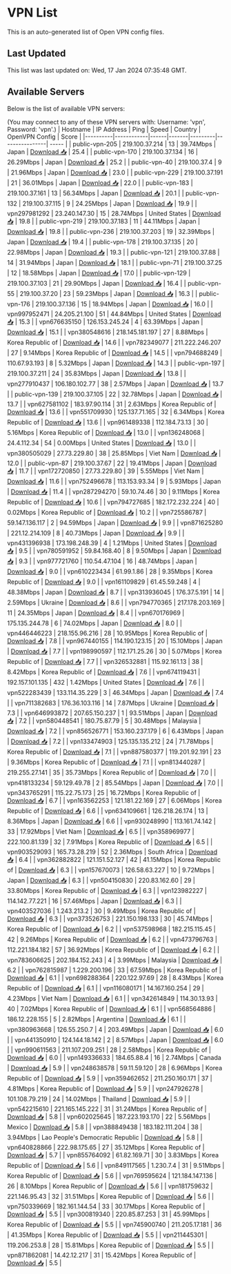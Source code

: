 # VPN List

This is an auto-generated list of Open VPN config files.

## Last Updated

This list was last updated on: Wed, 17 Jan 2024 07:35:48 GMT.

## Available Servers

Below is the list of available VPN servers:

(You may connect to any of these VPN servers with: Username: 'vpn', Password: 'vpn'.)
| Hostname | IP Address | Ping | Speed | Country | OpenVPN Config | Score |
|----------|------------|------|-------|---------|----------------| ----- |
| public-vpn-205 | 219.100.37.214 | 13 | 39.74Mbps | Japan | [Download 📥](./configs/server_0_JP.ovpn) | 25.4 |
| public-vpn-170 | 219.100.37.134 | 16 | 26.29Mbps | Japan | [Download 📥](./configs/server_1_JP.ovpn) | 25.2 |
| public-vpn-40 | 219.100.37.4 | 9 | 21.96Mbps | Japan | [Download 📥](./configs/server_2_JP.ovpn) | 23.0 |
| public-vpn-229 | 219.100.37.191 | 21 | 36.01Mbps | Japan | [Download 📥](./configs/server_3_JP.ovpn) | 22.0 |
| public-vpn-183 | 219.100.37.161 | 13 | 56.34Mbps | Japan | [Download 📥](./configs/server_4_JP.ovpn) | 20.1 |
| public-vpn-132 | 219.100.37.115 | 9 | 24.25Mbps | Japan | [Download 📥](./configs/server_5_JP.ovpn) | 19.9 |
| vpn297981292 | 23.240.147.30 | 15 | 28.74Mbps | United States | [Download 📥](./configs/server_6_US.ovpn) | 19.8 |
| public-vpn-219 | 219.100.37.183 | 11 | 44.11Mbps | Japan | [Download 📥](./configs/server_7_JP.ovpn) | 19.8 |
| public-vpn-236 | 219.100.37.203 | 19 | 32.39Mbps | Japan | [Download 📥](./configs/server_8_JP.ovpn) | 19.4 |
| public-vpn-178 | 219.100.37.135 | 20 | 22.98Mbps | Japan | [Download 📥](./configs/server_9_JP.ovpn) | 19.3 |
| public-vpn-121 | 219.100.37.88 | 14 | 31.94Mbps | Japan | [Download 📥](./configs/server_10_JP.ovpn) | 18.1 |
| public-vpn-71 | 219.100.37.25 | 12 | 18.58Mbps | Japan | [Download 📥](./configs/server_11_JP.ovpn) | 17.0 |
| public-vpn-129 | 219.100.37.103 | 21 | 29.90Mbps | Japan | [Download 📥](./configs/server_12_JP.ovpn) | 16.4 |
| public-vpn-55 | 219.100.37.20 | 23 | 59.23Mbps | Japan | [Download 📥](./configs/server_13_JP.ovpn) | 16.3 |
| public-vpn-176 | 219.100.37.136 | 15 | 18.94Mbps | Japan | [Download 📥](./configs/server_14_JP.ovpn) | 16.0 |
| vpn997952471 | 24.205.21.100 | 51 | 44.84Mbps | United States | [Download 📥](./configs/server_15_US.ovpn) | 15.3 |
| vpn676635150 | 126.153.245.24 | 4 | 63.39Mbps | Japan | [Download 📥](./configs/server_16_JP.ovpn) | 15.1 |
| vpn380548616 | 218.145.181.197 | 27 | 8.88Mbps | Korea Republic of | [Download 📥](./configs/server_17_KR.ovpn) | 14.6 |
| vpn782349077 | 211.222.246.207 | 27 | 9.14Mbps | Korea Republic of | [Download 📥](./configs/server_18_KR.ovpn) | 14.5 |
| vpn794688249 | 110.67.93.193 | 8 | 5.32Mbps | Japan | [Download 📥](./configs/server_19_JP.ovpn) | 14.3 |
| public-vpn-197 | 219.100.37.211 | 24 | 35.83Mbps | Japan | [Download 📥](./configs/server_20_JP.ovpn) | 13.8 |
| vpn277910437 | 106.180.102.77 | 38 | 2.57Mbps | Japan | [Download 📥](./configs/server_21_JP.ovpn) | 13.7 |
| public-vpn-139 | 219.100.37.105 | 22 | 32.78Mbps | Japan | [Download 📥](./configs/server_22_JP.ovpn) | 13.7 |
| vpn627581102 | 183.97.90.114 | 31 | 2.63Mbps | Korea Republic of | [Download 📥](./configs/server_23_KR.ovpn) | 13.6 |
| vpn551709930 | 125.137.71.165 | 32 | 6.34Mbps | Korea Republic of | [Download 📥](./configs/server_24_KR.ovpn) | 13.6 |
| vpn961489338 | 112.184.73.13 | 30 | 5.16Mbps | Korea Republic of | [Download 📥](./configs/server_25_KR.ovpn) | 13.0 |
| vpn136248068 | 24.4.112.34 | 54 | 0.00Mbps | United States | [Download 📥](./configs/server_26_US.ovpn) | 13.0 |
| vpn380505029 | 27.73.229.80 | 38 | 25.85Mbps | Viet Nam | [Download 📥](./configs/server_27_VN.ovpn) | 12.0 |
| public-vpn-87 | 219.100.37.67 | 22 | 19.41Mbps | Japan | [Download 📥](./configs/server_28_JP.ovpn) | 11.7 |
| vpn172720850 | 27.73.229.80 | 39 | 5.55Mbps | Viet Nam | [Download 📥](./configs/server_29_VN.ovpn) | 11.6 |
| vpn752496678 | 113.153.93.34 | 9 | 5.93Mbps | Japan | [Download 📥](./configs/server_30_JP.ovpn) | 11.4 |
| vpn287294270 | 59.10.74.46 | 30 | 9.11Mbps | Korea Republic of | [Download 📥](./configs/server_31_KR.ovpn) | 10.6 |
| vpn794727685 | 182.172.232.224 | 40 | 0.02Mbps | Korea Republic of | [Download 📥](./configs/server_32_KR.ovpn) | 10.2 |
| vpn725586787 | 59.147.136.117 | 2 | 94.59Mbps | Japan | [Download 📥](./configs/server_33_JP.ovpn) | 9.9 |
| vpn871625280 | 221.12.214.109 | 8 | 40.73Mbps | Japan | [Download 📥](./configs/server_34_JP.ovpn) | 9.9 |
| vpn431396938 | 173.198.248.39 | 4 | 1.21Mbps | United States | [Download 📥](./configs/server_35_US.ovpn) | 9.5 |
| vpn780591952 | 59.84.168.40 | 8 | 9.50Mbps | Japan | [Download 📥](./configs/server_36_JP.ovpn) | 9.3 |
| vpn977721760 | 110.54.47.104 | 16 | 48.74Mbps | Japan | [Download 📥](./configs/server_37_JP.ovpn) | 9.0 |
| vpn610223434 | 61.99.1.86 | 28 | 9.35Mbps | Korea Republic of | [Download 📥](./configs/server_38_KR.ovpn) | 9.0 |
| vpn161109829 | 61.45.59.248 | 4 | 48.38Mbps | Japan | [Download 📥](./configs/server_39_JP.ovpn) | 8.7 |
| vpn313936045 | 176.37.5.191 | 14 | 2.59Mbps | Ukraine | [Download 📥](./configs/server_40_UA.ovpn) | 8.6 |
| vpn794770365 | 217.178.203.169 | 11 | 24.35Mbps | Japan | [Download 📥](./configs/server_41_JP.ovpn) | 8.4 |
| vpn670176969 | 175.135.244.78 | 6 | 74.02Mbps | Japan | [Download 📥](./configs/server_42_JP.ovpn) | 8.0 |
| vpn446446223 | 218.155.96.216 | 28 | 10.95Mbps | Korea Republic of | [Download 📥](./configs/server_43_KR.ovpn) | 7.8 |
| vpn967440155 | 114.190.123.15 | 20 | 15.10Mbps | Japan | [Download 📥](./configs/server_44_JP.ovpn) | 7.7 |
| vpn198990597 | 112.171.25.26 | 30 | 5.07Mbps | Korea Republic of | [Download 📥](./configs/server_45_KR.ovpn) | 7.7 |
| vpn326532881 | 115.92.161.13 | 38 | 8.42Mbps | Korea Republic of | [Download 📥](./configs/server_46_KR.ovpn) | 7.6 |
| vpn674119431 | 192.157.101.135 | 432 | 1.42Mbps | United States | [Download 📥](./configs/server_47_US.ovpn) | 7.6 |
| vpn522283439 | 133.114.35.229 | 3 | 46.34Mbps | Japan | [Download 📥](./configs/server_48_JP.ovpn) | 7.4 |
| vpn711382683 | 176.36.103.116 | 14 | 7.87Mbps | Ukraine | [Download 📥](./configs/server_49_UA.ovpn) | 7.3 |
| vpn646993872 | 207.65.150.237 | 1 | 93.51Mbps | Japan | [Download 📥](./configs/server_50_JP.ovpn) | 7.2 |
| vpn580448541 | 180.75.87.79 | 5 | 30.48Mbps | Malaysia | [Download 📥](./configs/server_51_MY.ovpn) | 7.2 |
| vpn856526771 | 153.160.237.179 | 6 | 6.43Mbps | Japan | [Download 📥](./configs/server_52_JP.ovpn) | 7.2 |
| vpn133474903 | 125.135.135.212 | 24 | 71.78Mbps | Korea Republic of | [Download 📥](./configs/server_53_KR.ovpn) | 7.1 |
| vpn887580377 | 119.201.92.191 | 23 | 9.36Mbps | Korea Republic of | [Download 📥](./configs/server_54_KR.ovpn) | 7.1 |
| vpn813440287 | 219.255.27.141 | 35 | 35.73Mbps | Korea Republic of | [Download 📥](./configs/server_55_KR.ovpn) | 7.0 |
| vpn418133234 | 59.129.49.78 | 2 | 85.54Mbps | Japan | [Download 📥](./configs/server_56_JP.ovpn) | 7.0 |
| vpn343765291 | 115.22.75.173 | 25 | 16.72Mbps | Korea Republic of | [Download 📥](./configs/server_57_KR.ovpn) | 6.7 |
| vpn163562253 | 121.181.22.169 | 27 | 6.06Mbps | Korea Republic of | [Download 📥](./configs/server_58_KR.ovpn) | 6.6 |
| vpn634109661 | 126.218.26.174 | 13 | 8.36Mbps | Japan | [Download 📥](./configs/server_59_JP.ovpn) | 6.6 |
| vpn930248990 | 113.161.74.142 | 33 | 17.92Mbps | Viet Nam | [Download 📥](./configs/server_60_VN.ovpn) | 6.5 |
| vpn358969977 | 222.100.81.139 | 32 | 7.91Mbps | Korea Republic of | [Download 📥](./configs/server_61_KR.ovpn) | 6.5 |
| vpn903529093 | 165.73.28.219 | 52 | 2.36Mbps | South Africa | [Download 📥](./configs/server_62_ZA.ovpn) | 6.4 |
| vpn362882822 | 121.151.52.127 | 42 | 41.15Mbps | Korea Republic of | [Download 📥](./configs/server_63_KR.ovpn) | 6.3 |
| vpn157670073 | 126.58.63.227 | 10 | 9.72Mbps | Japan | [Download 📥](./configs/server_64_JP.ovpn) | 6.3 |
| vpn504150830 | 220.83.162.60 | 29 | 33.80Mbps | Korea Republic of | [Download 📥](./configs/server_65_KR.ovpn) | 6.3 |
| vpn123982227 | 114.142.77.221 | 16 | 57.46Mbps | Japan | [Download 📥](./configs/server_66_JP.ovpn) | 6.3 |
| vpn403527036 | 1.243.213.2 | 30 | 9.49Mbps | Korea Republic of | [Download 📥](./configs/server_67_KR.ovpn) | 6.3 |
| vpn373526753 | 221.150.198.133 | 30 | 45.74Mbps | Korea Republic of | [Download 📥](./configs/server_68_KR.ovpn) | 6.2 |
| vpn537598968 | 182.215.115.45 | 42 | 9.26Mbps | Korea Republic of | [Download 📥](./configs/server_69_KR.ovpn) | 6.2 |
| vpn473796763 | 112.221.184.182 | 57 | 36.92Mbps | Korea Republic of | [Download 📥](./configs/server_70_KR.ovpn) | 6.2 |
| vpn783606625 | 202.184.152.243 | 4 | 3.99Mbps | Malaysia | [Download 📥](./configs/server_71_MY.ovpn) | 6.2 |
| vpn762815987 | 1.229.200.196 | 33 | 67.59Mbps | Korea Republic of | [Download 📥](./configs/server_72_KR.ovpn) | 6.1 |
| vpn698288364 | 220.122.97.69 | 28 | 8.43Mbps | Korea Republic of | [Download 📥](./configs/server_73_KR.ovpn) | 6.1 |
| vpn116080171 | 14.167.160.254 | 29 | 4.23Mbps | Viet Nam | [Download 📥](./configs/server_74_VN.ovpn) | 6.1 |
| vpn342614849 | 114.30.13.93 | 40 | 7.02Mbps | Korea Republic of | [Download 📥](./configs/server_75_KR.ovpn) | 6.1 |
| vpn568564886 | 186.12.228.155 | 5 | 2.82Mbps | Argentina | [Download 📥](./configs/server_76_AR.ovpn) | 6.1 |
| vpn380963668 | 126.55.250.7 | 4 | 203.49Mbps | Japan | [Download 📥](./configs/server_77_JP.ovpn) | 6.0 |
| vpn441350910 | 124.144.18.142 | 2 | 8.57Mbps | Japan | [Download 📥](./configs/server_78_JP.ovpn) | 6.0 |
| vpn990611563 | 211.107.209.251 | 28 | 2.58Mbps | Korea Republic of | [Download 📥](./configs/server_79_KR.ovpn) | 6.0 |
| vpn149336633 | 184.65.88.4 | 16 | 2.74Mbps | Canada | [Download 📥](./configs/server_80_CA.ovpn) | 5.9 |
| vpn248638578 | 59.11.59.120 | 28 | 6.96Mbps | Korea Republic of | [Download 📥](./configs/server_81_KR.ovpn) | 5.9 |
| vpn359462652 | 211.250.160.171 | 37 | 4.81Mbps | Korea Republic of | [Download 📥](./configs/server_82_KR.ovpn) | 5.9 |
| vpn247926278 | 101.108.79.219 | 24 | 14.02Mbps | Thailand | [Download 📥](./configs/server_83_TH.ovpn) | 5.9 |
| vpn542215610 | 221.165.145.222 | 31 | 31.24Mbps | Korea Republic of | [Download 📥](./configs/server_84_KR.ovpn) | 5.8 |
| vpn602025645 | 187.223.193.170 | 22 | 5.56Mbps | Mexico | [Download 📥](./configs/server_85_MX.ovpn) | 5.8 |
| vpn388849438 | 183.182.111.204 | 38 | 3.94Mbps | Lao People's Democratic Republic | [Download 📥](./configs/server_86_LA.ovpn) | 5.8 |
| vpn640828866 | 222.98.175.65 | 27 | 35.12Mbps | Korea Republic of | [Download 📥](./configs/server_87_KR.ovpn) | 5.7 |
| vpn855764092 | 61.82.169.71 | 30 | 3.83Mbps | Korea Republic of | [Download 📥](./configs/server_88_KR.ovpn) | 5.6 |
| vpn849117565 | 1.230.7.4 | 31 | 9.51Mbps | Korea Republic of | [Download 📥](./configs/server_89_KR.ovpn) | 5.6 |
| vpn769595624 | 121.184.147.136 | 26 | 8.10Mbps | Korea Republic of | [Download 📥](./configs/server_90_KR.ovpn) | 5.6 |
| vpn181759632 | 221.146.95.43 | 32 | 31.51Mbps | Korea Republic of | [Download 📥](./configs/server_91_KR.ovpn) | 5.6 |
| vpn750339669 | 182.161.144.54 | 33 | 30.17Mbps | Korea Republic of | [Download 📥](./configs/server_92_KR.ovpn) | 5.5 |
| vpn300819340 | 220.85.87.253 | 31 | 45.99Mbps | Korea Republic of | [Download 📥](./configs/server_93_KR.ovpn) | 5.5 |
| vpn745900740 | 211.205.17.181 | 36 | 41.35Mbps | Korea Republic of | [Download 📥](./configs/server_94_KR.ovpn) | 5.5 |
| vpn211445301 | 119.206.253.8 | 28 | 15.81Mbps | Korea Republic of | [Download 📥](./configs/server_95_KR.ovpn) | 5.5 |
| vpn871862081 | 14.42.12.217 | 31 | 15.42Mbps | Korea Republic of | [Download 📥](./configs/server_96_KR.ovpn) | 5.5 |
